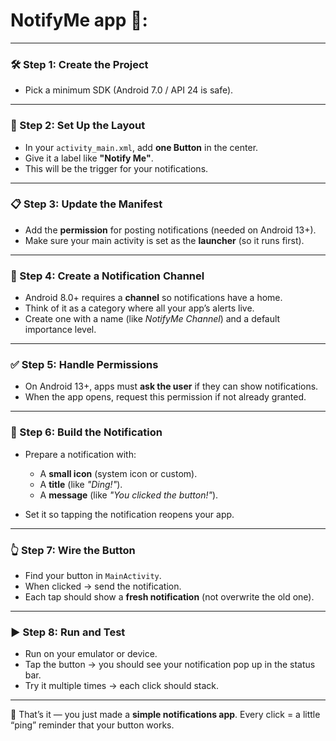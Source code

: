 # **NotifyMe app** 🚀:

---

### 🛠 Step 1: Create the Project

* Pick a minimum SDK (Android 7.0 / API 24 is safe).

---

### 📄 Step 2: Set Up the Layout

* In your `activity_main.xml`, add **one Button** in the center.
* Give it a label like **"Notify Me"**.
* This will be the trigger for your notifications.

---

### 📋 Step 3: Update the Manifest

* Add the **permission** for posting notifications (needed on Android 13+).
* Make sure your main activity is set as the **launcher** (so it runs first).

---

### 🔔 Step 4: Create a Notification Channel

* Android 8.0+ requires a **channel** so notifications have a home.
* Think of it as a category where all your app’s alerts live.
* Create one with a name (like *NotifyMe Channel*) and a default importance level.

---

### ✅ Step 5: Handle Permissions

* On Android 13+, apps must **ask the user** if they can show notifications.
* When the app opens, request this permission if not already granted.

---

### 📲 Step 6: Build the Notification

* Prepare a notification with:

  * A **small icon** (system icon or custom).
  * A **title** (like *"Ding!"*).
  * A **message** (like *"You clicked the button!"*).
* Set it so tapping the notification reopens your app.

---

### 👆 Step 7: Wire the Button

* Find your button in `MainActivity`.
* When clicked → send the notification.
* Each tap should show a **fresh notification** (not overwrite the old one).

---

### ▶ Step 8: Run and Test

* Run on your emulator or device.
* Tap the button → you should see your notification pop up in the status bar.
* Try it multiple times → each click should stack.

---

🎉 That’s it — you just made a **simple notifications app**. Every click = a little “ping” reminder that your button works.


